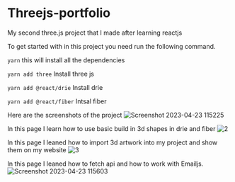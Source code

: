 # Threejs-portfolio
My second three.js project that I made after learning reactjs
 
 
To get started with in this project you need run the following command.

`yarn`  this will install all the dependencies

`yarn add three`  Install three js 

`yarn add @react/drie`  Install drie

`yarn add @react/fiber` Intsal fiber




 Here are the screenshots of the project 
![Screenshot 2023-04-23 115225](https://user-images.githubusercontent.com/85220679/233823712-7c205eac-a654-4763-ae52-920523712330.png)
 
 In this page I learn how to use basic build in 3d shapes in drie and fiber 
![2](https://user-images.githubusercontent.com/85220679/233823720-f566aad5-459d-4e43-9acd-7d83ee94d141.png)


In this page I leaned how to import 3d artwork into my project and show them on my website 
![3](https://user-images.githubusercontent.com/85220679/233823727-da71e761-2ce1-4900-91fb-293a5215fe79.png)

In this page I leaned how to fetch api and how to work with Emailjs.
![Screenshot 2023-04-23 115603](https://user-images.githubusercontent.com/85220679/233823729-5837d6ea-b95a-4fa0-a333-0c294c57fb88.png)
